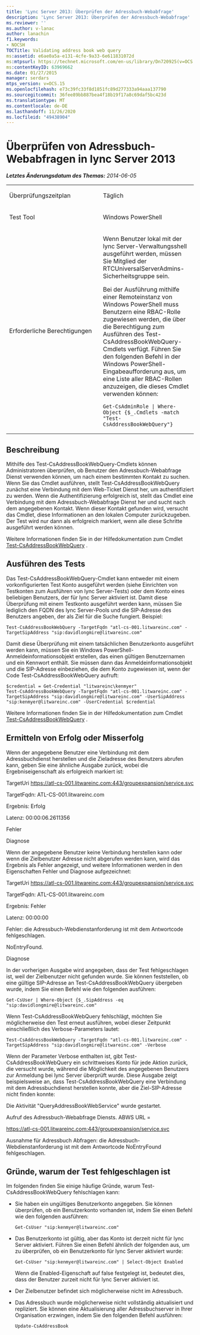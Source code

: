 ```yaml
---
title: 'Lync Server 2013: Überprüfen der Adressbuch-Webabfrage'
description: 'Lync Server 2013: Überprüfen der Adressbuch-Webabfrage'
ms.reviewer: ''
ms.author: v-lanac
author: lanachin
f1.keywords:
- NOCSH
TOCTitle: Validating address book web query
ms:assetid: e6ae0a5a-e131-4cfe-9a33-6e611831072d
ms:mtpsurl: https://technet.microsoft.com/en-us/library/Dn720925(v=OCS.15)
ms:contentKeyID: 63969662
ms.date: 01/27/2015
manager: serdars
mtps_version: v=OCS.15
ms.openlocfilehash: e73c39fc33f8d1851fc89d277333a94aaa137790
ms.sourcegitcommit: 36fee89bb887bea4f18b19f17a8c69daf5bc423d
ms.translationtype: MT
ms.contentlocale: de-DE
ms.lasthandoff: 11/26/2020
ms.locfileid: "49438904"
---
```

# <a name="validating-address-book-web-query-in-lync-server-2013"></a>Überprüfen von Adressbuch-Webabfragen in lync Server 2013

<div data-xmlns="http://www.w3.org/1999/xhtml">

<div class="topic" data-xmlns="http://www.w3.org/1999/xhtml" data-msxsl="urn:schemas-microsoft-com:xslt" data-cs="https://msdn.microsoft.com/">

<div data-asp="https://msdn2.microsoft.com/asp">



</div>

<div id="mainSection">

<div id="mainBody">

<span> </span>

_**Letztes Änderungsdatum des Themas:** 2014-06-05_


<table>
<colgroup>
<col style="width: 50%" />
<col style="width: 50%" />
</colgroup>
<tbody>
<tr class="odd">
<td><p>Überprüfungszeitplan</p></td>
<td><p>Täglich</p></td>
</tr>
<tr class="even">
<td><p>Test Tool</p></td>
<td><p>Windows PowerShell</p></td>
</tr>
<tr class="odd">
<td><p>Erforderliche Berechtigungen</p></td>
<td><p>Wenn Benutzer lokal mit der lync Server-Verwaltungsshell ausgeführt werden, müssen Sie Mitglied der RTCUniversalServerAdmins-Sicherheitsgruppe sein.</p>
<p>Bei der Ausführung mithilfe einer Remoteinstanz von Windows PowerShell muss Benutzern eine RBAC-Rolle zugewiesen werden, die über die Berechtigung zum Ausführen des Test-CsAddressBookWebQuery-Cmdlets verfügt. Führen Sie den folgenden Befehl in der Windows PowerShell-Eingabeaufforderung aus, um eine Liste aller RBAC-Rollen anzuzeigen, die dieses Cmdlet verwenden können:</p>
<pre><code>Get-CsAdminRole | Where-Object {$_.Cmdlets -match &quot;Test-CsAddressBookWebQuery&quot;}</code></pre></td>
</tr>
</tbody>
</table>


<div>

## <a name="description"></a>Beschreibung

Mithilfe des Test-CsAddressBookWebQuery-Cmdlets können Administratoren überprüfen, ob Benutzer den Adressbuch-Webabfrage Dienst verwenden können, um nach einem bestimmten Kontakt zu suchen. Wenn Sie das Cmdlet ausführen, stellt Test-CsAddressBookWebQuery zunächst eine Verbindung mit dem Web-Ticket Dienst her, um authentifiziert zu werden. Wenn die Authentifizierung erfolgreich ist, stellt das Cmdlet eine Verbindung mit dem Adressbuch-Webabfrage Dienst her und sucht nach dem angegebenen Kontakt. Wenn dieser Kontakt gefunden wird, versucht das Cmdlet, diese Informationen an den lokalen Computer zurückzugeben. Der Test wird nur dann als erfolgreich markiert, wenn alle diese Schritte ausgeführt werden können.

Weitere Informationen finden Sie in der Hilfedokumentation zum Cmdlet [Test-CsAddressBookWebQuery](https://docs.microsoft.com/powershell/module/skype/Test-CsAddressBookWebQuery) .

</div>

<div>

## <a name="running-the-test"></a>Ausführen des Tests

Das Test-CsAddressBookWebQuery-Cmdlet kann entweder mit einem vorkonfigurierten Test Konto ausgeführt werden (siehe Einrichten von Testkonten zum Ausführen von lync Server-Tests) oder dem Konto eines beliebigen Benutzers, der für lync Server aktiviert ist. Damit diese Überprüfung mit einem Testkonto ausgeführt werden kann, müssen Sie lediglich den FQDN des lync Server-Pools und die SIP-Adresse des Benutzers angeben, der als Ziel für die Suche fungiert. Beispiel:

    Test-CsAddressBookWebQuery -TargetFqdn "atl-cs-001.litwareinc.com" -TargetSipAddress "sip:davidlongmire@litwareinc.com"

Damit diese Überprüfung mit einem tatsächlichen Benutzerkonto ausgeführt werden kann, müssen Sie ein Windows PowerShell-Anmeldeinformationsobjekt erstellen, das einen gültigen Benutzernamen und ein Kennwort enthält. Sie müssen dann das Anmeldeinformationsobjekt und die SIP-Adresse einbeziehen, die dem Konto zugewiesen ist, wenn der Code Test-CsAddressBookWebQuery aufruft:

    $credential = Get-Credential "litwareinc\kenmyer"
    Test-CsAddressBookWebQuery -TargetFqdn "atl-cs-001.litwareinc.com" -TargetSipAddress "sip:davidlongmire@litwareinc.com" -UserSipAddress "sip:kenmyer@litwareinc.com" -UserCredential $credential

Weitere Informationen finden Sie in der Hilfedokumentation zum Cmdlet [Test-CsAddressBookWebQuery](https://docs.microsoft.com/powershell/module/skype/Test-CsAddressBookWebQuery) .

</div>

<div>

## <a name="determining-success-or-failure"></a>Ermitteln von Erfolg oder Misserfolg

Wenn der angegebene Benutzer eine Verbindung mit dem Adressbuchdienst herstellen und die Zieladresse des Benutzers abrufen kann, geben Sie eine ähnliche Ausgabe zurück, wobei die Ergebniseigenschaft als erfolgreich markiert ist:

TargetUri https://atl-cs-001.litwareinc.com:443/groupexpansion/service.svc

TargetFqdn: ATL-CS-001.litwareinc.com

Ergebnis: Erfolg

Latenz: 00:00:06.2611356

Fehler

Diagnose

Wenn der angegebene Benutzer keine Verbindung herstellen kann oder wenn die Zielbenutzer Adresse nicht abgerufen werden kann, wird das Ergebnis als Fehler angezeigt, und weitere Informationen werden in den Eigenschaften Fehler und Diagnose aufgezeichnet:

TargetUri https://atl-cs-001.litwareinc.com:443/groupexpansion/service.svc

TargetFqdn: ATL-CS-001.litwareinc.com

Ergebnis: Fehler

Latenz: 00:00:00

Fehler: die Adressbuch-Webdienstanforderung ist mit dem Antwortcode fehlgeschlagen.

NoEntryFound.

Diagnose

In der vorherigen Ausgabe wird angegeben, dass der Test fehlgeschlagen ist, weil der Zielbenutzer nicht gefunden wurde. Sie können feststellen, ob eine gültige SIP-Adresse an Test-CsAddressBookWebQuery übergeben wurde, indem Sie einen Befehl wie den folgenden ausführen:

    Get-CsUser | Where-Object {$_.SipAddress -eq "sip:davidlongmire@litwareinc.com"

Wenn Test-CsAddressBookWebQuery fehlschlägt, möchten Sie möglicherweise den Test erneut ausführen, wobei dieser Zeitpunkt einschließlich des Verbose-Parameters lautet:

    Test-CsAddressBookWebQuery -TargetFqdn "atl-cs-001.litwareinc.com" -TargetSipAddress "sip:davidlongmire@litwareinc.com" -Verbose

Wenn der Parameter Verbose enthalten ist, gibt Test-CsAddressBookWebQuery ein schrittweises Konto für jede Aktion zurück, die versucht wurde, während die Möglichkeit des angegebenen Benutzers zur Anmeldung bei lync Server überprüft wurde. Diese Ausgabe zeigt beispielsweise an, dass Test-CsAddressBookWebQuery eine Verbindung mit dem Adressbuchdienst herstellen konnte, aber die Ziel-SIP-Adresse nicht finden konnte:

Die Aktivität "QueryAddressBookWebService" wurde gestartet.

Aufruf des Adressbuch-Webabfrage Diensts. ABWS URL =

https://atl-cs-001.litwareinc.com:443/groupexpansion/service.svc

Ausnahme für Adressbuch Abfragen: die Adressbuch-Webdienstanforderung ist mit dem Antwortcode NoEntryFound fehlgeschlagen.

</div>

<div>

## <a name="reasons-why-the-test-might-have-failed"></a>Gründe, warum der Test fehlgeschlagen ist

Im folgenden finden Sie einige häufige Gründe, warum Test-CsAddressBookWebQuery fehlschlagen kann:

  - Sie haben ein ungültiges Benutzerkonto angegeben. Sie können überprüfen, ob ein Benutzerkonto vorhanden ist, indem Sie einen Befehl wie den folgenden ausführen:
    
        Get-CsUser "sip:kenmyer@litwareinc.com"

  - Das Benutzerkonto ist gültig, aber das Konto ist derzeit nicht für lync Server aktiviert. Führen Sie einen Befehl ähnlich der folgenden aus, um zu überprüfen, ob ein Benutzerkonto für lync Server aktiviert wurde:
    
        Get-CsUser "sip:kenmyer@litwareinc.com" | Select-Object Enabled
    
    Wenn die Enabled-Eigenschaft auf false festgelegt ist, bedeutet dies, dass der Benutzer zurzeit nicht für lync Server aktiviert ist.

  - Der Zielbenutzer befindet sich möglicherweise nicht im Adressbuch.

  - Das Adressbuch wurde möglicherweise nicht vollständig aktualisiert und repliziert. Sie können eine Aktualisierung aller Adressbuchserver in Ihrer Organisation erzwingen, indem Sie den folgenden Befehl ausführen:
    
        Update-CsAddressBook

</div>

</div>

<span> </span>

</div>

</div>

</div>

